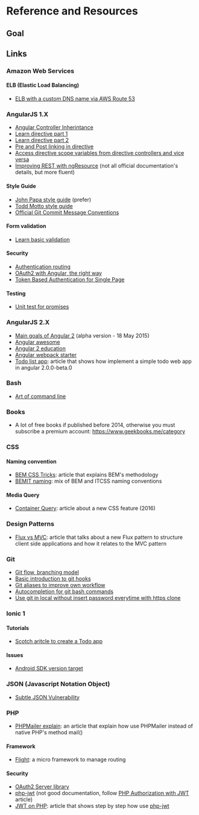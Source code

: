 # Reference and Resources

## Goal


## Links


### Amazon Web Services

#### ELB (Elastic Load Balancing)
- [ELB with a custom DNS name via AWS Route 53](http://docs.aws.amazon.com/ElasticLoadBalancing/latest/DeveloperGuide/using-domain-names-with-elb.html)

### AngularJS 1.X
- [Angular Controller Inherintance](https://github.com/exratione/angularjs-controller-inheritance)
- [Learn directive part 1](http://www.sitepoint.com/practical-guide-angularjs-directives/)
- [Learn directive part 2](http://www.sitepoint.com/practical-guide-angularjs-directives-part-two/)
- [Pre and Post linking in directive](https://github.com/angular/angular.js/wiki/Understanding-Directives)
- [Access directive scope variables from directive controllers and vice versa](http://juristr.com/blog/2015/01/learning-ng-directives-access-scope-controller/)
- [Improving REST with ngResource](https://devdactic.com/improving-rest-with-ngresource/) (not all official documentation's details, but more fluent)


#### Style Guide
- [John Papa style guide](https://github.com/johnpapa/angular-styleguide) (prefer)
- [Todd Motto style guide](https://github.com/toddmotto/angular-styleguide)
- [Official Git Commit Message Conventions](https://docs.google.com/document/d/1QrDFcIiPjSLDn3EL15IJygNPiHORgU1_OOAqWjiDU5Y/edit#)

#### Form validation
- [Learn basic validation](http://tutsnare.com/form-validation-with-angularjs/)

#### Security
- [Authentication routing](http://www.sitepoint.com/implementing-authentication-angular-applications/)
- [OAuth2 with Angular, the right way](https://jeremymarc.github.io/2014/08/14/oauth2-with-angular-the-right-way/)
- [Token Based Authentication for Single Page](https://stormpath.com/blog/token-auth-spa/)

#### Testing
- [Unit test for promises](http://www.bradoncode.com/blog/2015/07/13/unit-test-promises-angualrjs-q/)

### AngularJS 2.X
- [Main goals of Angular 2](http://blog.jhades.org/introduction-to-angular2-the-main-goals/) (alpha version - 18 May 2015) 
- [Angular awesome](https://github.com/AngularClass/awesome-angular2/blob/gh-pages/README.md#angular-2-features)
- [Angular 2 education](https://github.com/timjacobi/angular2-education)
- [Angular webpack starter](https://github.com/AngularClass/angular2-webpack-starter)
- [Todo list app](http://blog.scottlogic.com/2015/12/07/angular-2.html): article that shows how implement a simple todo web app in angular 2.0.0-beta.0

### Bash
- [Art of command line](https://github.com/jlevy/the-art-of-command-line/blob/master/README.md)

### Books
- A lot of free books if published before 2014, otherwise you must subscribe a premium account: https://www.geekbooks.me/category

### CSS

#### Naming convention
- [BEM CSS Tricks](https://css-tricks.com/bem-101/): article that explains BEM's methodology
- [BEMIT naming](http://www.jamesturneronline.net/beautifulweb/bemit-naming-convention.html): mix of BEM and ITCSS naming conventions


#### Media Query
- [Container Query](http://d6u.github.io/react-container-query/): article about a new CSS feature (2016)

### Design Patterns
- [Flux vs MVC](https://medium.com/hacking-and-gonzo/flux-vs-mvc-design-patterns-57b28c0f71b7#.szg4ax6lp): article that talks about a new Flux pattern to structure client side applications and how it relates to the MVC pattern


### Git
- [Git flow, branching model](http://nvie.com/posts/a-successful-git-branching-model/)
- [Basic introduction to git hooks](http://www.sitepoint.com/introduction-git-hooks/)
- [Git aliases to improve own workflow](http://git-scm.com/book/en/v2/Git-Basics-Git-Aliases)
- [Autocompletion for git bash commands](http://code-worrier.com/blog/autocomplete-git/)
- [Use git in local without insert password everytime with https clone](http://stackoverflow.com/questions/5343068/is-there-a-way-to-skip-password-typing-when-using-https-github)


### Ionic 1

#### Tutorials
- [Scotch aritcle to create a Todo app](https://scotch.io/tutorials/create-your-first-mobile-app-with-angularjs-and-ionic)

#### Issues
- [Android SDK version target](http://stackoverflow.com/questions/24931155/cordova-3-5-0-install-error-please-install-android-target-19)

### JSON (Javascript Notation Object)
- [Subtle JSON Vulnerability](http://haacked.com/archive/2008/11/20/anatomy-of-a-subtle-json-vulnerability.aspx/)

### PHP
- [PHPMailer explain](http://www.sitepoint.com/sending-emails-php-phpmailer/): an article that explain how use PHPMailer instead of native PHP's method mail()

#### Framework
- [Flight](http://flightphp.com/): a micro framework to manage routing

#### Security
- [OAuth2 Server library](http://bshaffer.github.io/oauth2-server-php-docs/)
- [php-jwt](https://github.com/firebase/php-jwt) (not good documentation, follow [PHP Authorization with JWT](http://www.sitepoint.com/php-authorization-jwt-json-web-tokens/) article)
- [JWT on PHP](http://www.sitepoint.com/php-authorization-jwt-json-web-tokens/): article that shows step by step how use [php-jwt](https://github.com/firebase/php-jwt)


